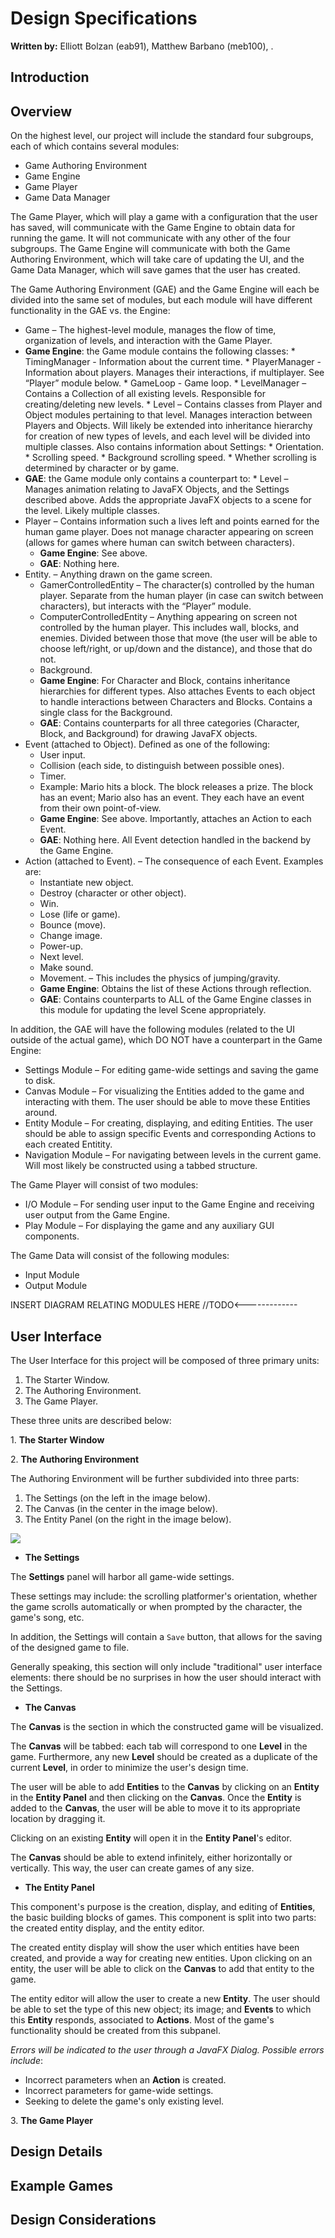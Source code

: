 Design Specifications
===========

**Written by:** Elliott Bolzan (eab91), Matthew Barbano (meb100), .

## Introduction

## Overview

On the highest level, our project will include the standard four subgroups, each of which contains several modules:
*	Game Authoring Environment
*	Game Engine
*	Game Player
*	Game Data Manager

The Game Player, which will play a game with a configuration that the user has saved, will communicate with the Game Engine to obtain data for running the game. It will not communicate with any other of the four subgroups. The Game Engine will communicate with both the Game Authoring Environment, which will take care of updating the UI, and the Game Data Manager, which will save games that the user has created. 

The Game Authoring Environment (GAE) and the Game Engine will each be divided into the same set of modules, but each module will have different functionality in the GAE vs. the Engine:

*	Game – The highest-level module, manages the flow of time, organization of levels, and interaction with the Game Player. 
   *	**Game Engine**: the Game module contains the following classes:
       *	TimingManager - Information about the current time.
       *	PlayerManager - Information about players. Manages their interactions, if multiplayer. See “Player” module below.
       *	GameLoop - Game loop.
       *	LevelManager – Contains a Collection of all existing levels. Responsible for creating/deleting new levels.
       *	Level – Contains classes from Player and Object modules pertaining to that level. Manages interaction between Players and Objects. Will likely be extended into inheritance hierarchy for creation of new types of levels, and each level will be divided into multiple classes. Also contains information about Settings:
            *	Orientation.
            *	Scrolling speed.
            *	Background scrolling speed.
            *	Whether scrolling is determined by character or by game.
   *	**GAE**: the Game module only contains a counterpart to:
       *	Level – Manages animation relating to JavaFX Objects, and the Settings described above. Adds the appropriate JavaFX objects to a scene for the level. Likely multiple classes.
*   Player – Contains information such a lives left and points earned for the human game player. Does not manage character appearing on screen (allows for games where human can switch between characters).
    *   **Game Engine**: See above.
    *   **GAE**: Nothing here.
*	Entity. – Anything drawn on the game screen.
    *	GamerControlledEntity – The character(s) controlled by the human player. Separate from the human player (in case can switch between characters), but interacts with the “Player” module. 
    *	ComputerControlledEntity – Anything appearing on screen not controlled by the human player. This includes wall, blocks, and enemies. Divided between those that move (the user will be able to choose left/right, or up/down and the distance), and those that do not.
    *	Background.
    *	**Game Engine**: For Character and Block, contains inheritance hierarchies for different types. Also attaches Events to each object to handle interactions between Characters and Blocks. Contains a single class for the Background.
    *   **GAE**: Contains counterparts for all three categories (Character, Block, and Background) for drawing JavaFX objects.
*   Event (attached to Object). Defined as one of the following:
    *	User input.
    *	Collision (each side, to distinguish between possible ones). 
    *	Timer.
    *	Example: Mario hits a block. The block releases a prize. The block has an event; Mario also has an event.  They each have an event from their own point-of-view.
    *	**Game Engine**: See above. Importantly, attaches an Action to each Event.
    *	**GAE**: Nothing here. All Event detection handled in the backend by the Game Engine.
*	Action (attached to Event). – The consequence of each Event. Examples are:
    *	Instantiate new object.
    *	Destroy (character or other object).
    *	Win. 
    *	Lose (life or game).
    *	Bounce (move).
    *	Change image.
    *   Power-up.
    *	Next level.
    *	Make sound.
    *	Movement. – This includes the physics of jumping/gravity.
    *  	**Game Engine**: Obtains the list of these Actions through reflection.
    *	**GAE**: Contains counterparts to ALL of the Game Engine classes in this module for updating the level Scene appropriately.

In addition, the GAE will have the following modules (related to the UI outside of the actual game), which DO NOT have a counterpart in the Game Engine:
*	Settings Module – For editing game-wide settings and saving the game to disk.
*	Canvas Module – For visualizing the Entities added to the game and interacting with them. The user should be able to move these Entities around.
*	Entity Module – For creating, displaying, and editing Entities. The user should be able to assign specific Events and corresponding Actions to each created Entitity.
*	Navigation Module – For navigating between levels in the current game. Will most likely be constructed using a tabbed structure.

The Game Player will consist of two modules:
*	I/O Module – For sending user input to the Game Engine and receiving user output from the Game Engine.
*	Play Module – For displaying the game and any auxiliary GUI components.

The Game Data will consist of the following modules:
*	Input Module
*	Output Module

INSERT DIAGRAM RELATING MODULES HERE    //TODO<-------------

## User Interface

The User Interface for this project will be composed of three primary units:

1. The Starter Window.
2. The Authoring Environment.
3. The Game Player.

These three units are described below:

1\. **The Starter Window**

2\. **The Authoring Environment**

The Authoring Environment will be further subdivided into three parts:

1. The Settings (on the left in the image below).
2. The Canvas (in the center in the image below).
3. The Entity Panel (on the right in the image below).

![](images/authoring.png)

- **The Settings**

The **Settings** panel will harbor all game-wide settings. 

These settings may include: the scrolling platformer's orientation, whether the game scrolls automatically or when prompted by the character, the game's song, etc.

In addition, the Settings will contain a `Save` button, that allows for the saving of the designed game to file. 

Generally speaking, this section will only include "traditional" user interface elements: there should be no surprises in how the user should interact with the Settings.

- **The Canvas**

The **Canvas** is the section in which the constructed game will be visualized. 

The **Canvas** will be tabbed: each tab will correspond to one **Level** in the game. Furthermore, any new **Level** should be created as a duplicate of the current **Level**, in order to minimize the user's design time.

The user will be able to add **Entities** to the **Canvas** by clicking on an **Entity** in the **Entity Panel** and then clicking on the **Canvas**. Once the **Entity** is added to the **Canvas**, the user will be able to move it to its appropriate location by dragging it.

Clicking on an existing **Entity** will open it in the **Entity Panel**'s editor.

The **Canvas** should be able to extend infinitely, either horizontally or vertically. This way, the user can create games of any size. 

- **The Entity Panel**

This component's purpose is the creation, display, and editing of **Entities**, the basic building blocks of games. This component is split into two parts: the created entity display, and the entity editor.

The created entity display will show the user which entities have been created, and provide a way for creating new entities. Upon clicking on an entity, the user will be able to click on the **Canvas** to add that entity to the game. 

The entity editor will allow the user to create a new **Entity**. The user should be able to set the type of this new object; its image; and **Events** to which this **Entity** responds, associated to **Actions**. Most of the game's functionality should be created from this subpanel.

*Errors will be indicated to the user through a JavaFX Dialog. Possible errors include*:

- Incorrect parameters when an **Action** is created.
- Incorrect parameters for game-wide settings.
- Seeking to delete the game's only existing level.

3\. **The Game Player**

## Design Details

## Example Games

## Design Considerations